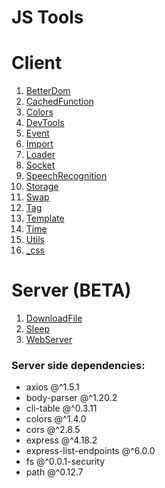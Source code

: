 # JS Tools 


# Client 

1. [BetterDom](Client/BetterDom/betterdom.md)
2. [CachedFunction](Client/CachedFunction/cachedfunction.md)
3. [Colors](Client/Colors/colors.md)
4. [DevTools](Client/DevTools/devtools.md)
6. [Event](Client/Event/event.md)
7. [Import](Client/Import/import.md)
8. [Loader](Client/Loader/loader.md)
9. [Socket](Client/Socket/socket.md)
10. [SpeechRecognition](Client/SpeechRecognition/speechRecognitions.md)
11. [Storage](Client/Storage/storage.md)
12. [Swap](Client/Swap/swap.md)
13. [Tag](Client/Tag/tag.md)
14. [Template](Client/Template/template.md)
15. [Time](Client/Time/time.md)
16. [Utils](Client/Utils/utils.md)
17. [_css](Client/_css/grid.md)

# Server (__BETA__)

1. [DownloadFile](Server/DownloadFile/downloadFile.md)
2. [Sleep](Server/Sleep/sleep.md)
3. [WebServer](Server/WebServer/webserver.md)


### Server side dependencies:
- axios @^1.5.1
- body-parser @^1.20.2
- cli-table @^0.3.11
- colors @^1.4.0
- cors @^2.8.5
- express @^4.18.2
- express-list-endpoints @^6.0.0
- fs @^0.0.1-security
- path @^0.12.7